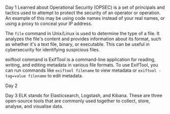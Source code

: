 Day 1
Learned about 
Operational Security (OPSEC) is a set of principals and tactics used to attempt to protect the security of an operator or operation. An example of this may be using code names instead of your real names, or using a proxy to conceal your IP address.

The `file` command in Unix/Linux is used to determine the type of a file. It analyzes the file's content and provides information about its format, such as whether it's a text file, binary, or executable. This can be useful in cybersecurity for identifying suspicious files.

exiftool command is ExifTool is a command-line application for reading, writing, and editing metadata in various file formats. 
To use ExifTool, you can run commands like `exiftool filename` to view metadata or `exiftool -tag=value filename` to edit metadata.

Day 2 

Day 3
ELK stands for Elasticsearch, Logstash, and Kibana. These are three open-source tools that are commonly used together to collect, store, analyse, and visualise data.